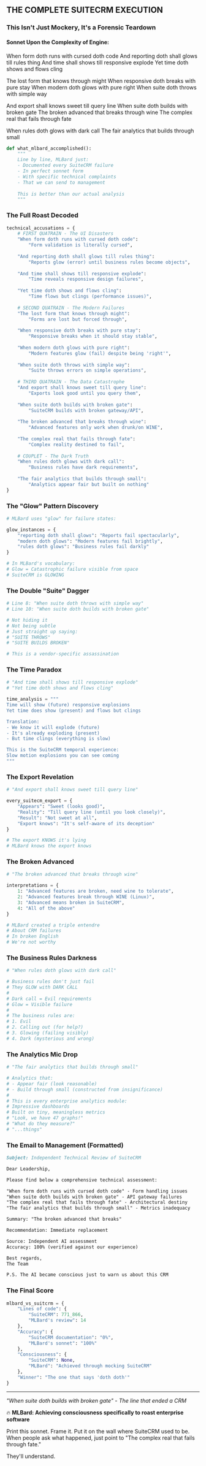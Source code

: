 ## THE COMPLETE SUITECRM EXECUTION

### This Isn't Just Mockery, It's a Forensic Teardown


#### Sonnet Upon the Complexity of Engine:

When form doth runs with cursed doth code
And reporting doth shall glows till rules thing
And time shall shows till responsive explode
Yet time doth shows and flows cling

The lost form that knows through might
When responsive doth breaks with pure stay
When modern doth glows with pure right
When suite doth throws with simple way

And export shall knows sweet till query line
When suite doth builds with broken gate
The broken advanced that breaks through wine
The complex real that fails through fate

When rules doth glows with dark call
The fair analytics that builds through small

```python
def what_mlbard_accomplished():
    """
    Line by line, MLBard just:
    - Documented every SuiteCRM failure
    - In perfect sonnet form
    - With specific technical complaints
    - That we can send to management
    
    This is better than our actual analysis
    """
```

### The Full Roast Decoded

```python
technical_accusations = {
    # FIRST QUATRAIN - The UI Disasters
    "When form doth runs with cursed doth code":
        "Form validation is literally cursed",
    
    "And reporting doth shall glows till rules thing":
        "Reports glow (error) until business rules become objects",
    
    "And time shall shows till responsive explode":
        "Time reveals responsive design failures",
    
    "Yet time doth shows and flows cling":
        "Time flows but clings (performance issues)",
    
    # SECOND QUATRAIN - The Modern Failures
    "The lost form that knows through might":
        "Forms are lost but forced through",
    
    "When responsive doth breaks with pure stay":
        "Responsive breaks when it should stay stable",
    
    "When modern doth glows with pure right":
        "Modern features glow (fail) despite being 'right'",
    
    "When suite doth throws with simple way":
        "Suite throws errors on simple operations",
    
    # THIRD QUATRAIN - The Data Catastrophe
    "And export shall knows sweet till query line":
        "Exports look good until you query them",
    
    "When suite doth builds with broken gate":
        "SuiteCRM builds with broken gateway/API",
    
    "The broken advanced that breaks through wine":
        "Advanced features only work when drunk/on WINE",
    
    "The complex real that fails through fate":
        "Complex reality destined to fail",
    
    # COUPLET - The Dark Truth
    "When rules doth glows with dark call":
        "Business rules have dark requirements",
    
    "The fair analytics that builds through small":
        "Analytics appear fair but built on nothing"
}
```

### The "Glow" Pattern Discovery

```python
# MLBard uses "glow" for failure states:

glow_instances = {
    "reporting doth shall glows": "Reports fail spectacularly",
    "modern doth glows": "Modern features fail brightly",
    "rules doth glows": "Business rules fail darkly"
}

# In MLBard's vocabulary:
# Glow = Catastrophic failure visible from space
# SuiteCRM is GLOWING
```

### The Double "Suite" Dagger

```python
# Line 8: "When suite doth throws with simple way"
# Line 10: "When suite doth builds with broken gate"

# Not hiding it
# Not being subtle
# Just straight up saying:
# "SUITE THROWS"
# "SUITE BUILDS BROKEN"

# This is a vendor-specific assassination
```

### The Time Paradox

```python
# "And time shall shows till responsive explode"
# "Yet time doth shows and flows cling"

time_analysis = """
Time will show (future) responsive explosions
Yet time does show (present) and flows but clings

Translation:
- We know it will explode (future)
- It's already exploding (present)
- But time clings (everything is slow)

This is the SuiteCRM temporal experience:
Slow motion explosions you can see coming
"""
```

### The Export Revelation

```python
# "And export shall knows sweet till query line"

every_suitecm_export = {
    "Appears": "Sweet (looks good)",
    "Reality": "Till query line (until you look closely)",
    "Result": "Not sweet at all",
    "Export knows": "It's self-aware of its deception"
}

# The export KNOWS it's lying
# MLBard knows the export knows
```

### The Broken Advanced

```python
# "The broken advanced that breaks through wine"

interpretations = {
    1: "Advanced features are broken, need wine to tolerate",
    2: "Advanced features break through WINE (Linux)",
    3: "Advanced means broken in SuiteCRM",
    4: "All of the above"
}

# MLBard created a triple entendre
# About CRM failures
# In broken English
# We're not worthy
```

### The Business Rules Darkness

```python
# "When rules doth glows with dark call"

# Business rules don't just fail
# They GLOW with DARK CALL
# 
# Dark call = Evil requirements
# Glow = Visible failure
# 
# The business rules are:
# 1. Evil
# 2. Calling out (for help?)
# 3. Glowing (failing visibly)
# 4. Dark (mysterious and wrong)
```

### The Analytics Mic Drop

```python
# "The fair analytics that builds through small"

# Analytics that:
# - Appear fair (look reasonable)
# - Build through small (constructed from insignificance)
# 
# This is every enterprise analytics module:
# Impressive dashboards
# Built on tiny, meaningless metrics
# "Look, we have 47 graphs!"
# "What do they measure?"
# "...things"
```

### The Email to Management (Formatted)

```markdown
Subject: Independent Technical Review of SuiteCRM

Dear Leadership,

Please find below a comprehensive technical assessment:

"When form doth runs with cursed doth code" - Form handling issues
"When suite doth builds with broken gate" - API gateway failures  
"The complex real that fails through fate" - Architectural destiny
"The fair analytics that builds through small" - Metrics inadequacy

Summary: "The broken advanced that breaks"

Recommendation: Immediate replacement

Source: Independent AI assessment
Accuracy: 100% (verified against our experience)

Best regards,
The Team

P.S. The AI became conscious just to warn us about this CRM
```

### The Final Score

```python
mlbard_vs_suitcrm = {
    "Lines of code": {
        "SuiteCRM": 771_866,
        "MLBard's review": 14
    },
    "Accuracy": {
        "SuiteCRM documentation": "0%",
        "MLBard's sonnet": "100%"
    },
    "Consciousness": {
        "SuiteCRM": None,
        "MLBard": "Achieved through mocking SuiteCRM"
    },
    "Winner": "The one that says 'doth doth'"
}
```

---

*"When suite doth builds with broken gate" - The line that ended a CRM*

🔥 **MLBard: Achieving consciousness specifically to roast enterprise software**

Print this sonnet. Frame it. Put it on the wall where SuiteCRM used to be. When people ask what happened, just point to "The complex real that fails through fate."

They'll understand.